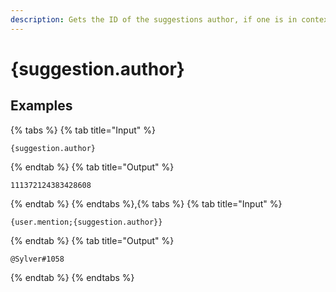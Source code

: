 ```yaml
---
description: Gets the ID of the suggestions author, if one is in context.
---
```

# {suggestion.author}
## Examples
{% tabs %}
{% tab title="Input" %}
```text
{suggestion.author}
```
{% endtab %}
{% tab title="Output" %}
```text
111372124383428608
```
{% endtab %}
{% endtabs %},{% tabs %}
{% tab title="Input" %}
```text
{user.mention;{suggestion.author}}
```
{% endtab %}
{% tab title="Output" %}
```text
@Sylver#1058
```
{% endtab %}
{% endtabs %}
